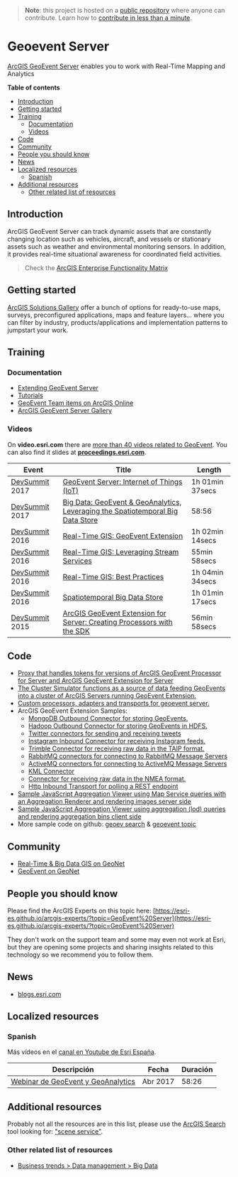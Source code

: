 > **Note**: this project is hosted on a [public repository](https://github.com/hhkaos/awesome-arcgis) where anyone can contribute. Learn how to [contribute in less than a minute](https://github.com/hhkaos/awesome-arcgis/blob/master/CONTRIBUTING.md#contributions).

# Geoevent Server

[ArcGIS GeoEvent Server](http://www.esri.com/arcgis/products/geoevent-server)
enables you to work with Real-Time Mapping and Analytics


<!-- START doctoc generated TOC please keep comment here to allow auto update -->
<!-- DON'T EDIT THIS SECTION, INSTEAD RE-RUN doctoc TO UPDATE -->
**Table of contents**

- [Introduction](#introduction)
- [Getting started](#getting-started)
- [Training](#training)
  - [Documentation](#documentation)
  - [Videos](#videos)
- [Code](#code)
- [Community](#community)
- [People you should know](#people-you-should-know)
- [News](#news)
- [Localized resources](#localized-resources)
  - [Spanish](#spanish)
- [Additional resources](#additional-resources)
  - [Other related list of resources](#other-related-list-of-resources)

<!-- END doctoc generated TOC please keep comment here to allow auto update -->

## Introduction

ArcGIS GeoEvent Server can track dynamic assets that are constantly changing
location such as vehicles, aircraft, and vessels or stationary assets such as
weather and environmental monitoring sensors. In addition, it provides real-time
situational awareness for coordinated field activities.

> Check the [ArcGIS Enterprise Functionality Matrix](https://assets.esri.com/content/dam/esrisites/media/brochures/arcgis-enterprise-functionality-matrix.pdf)

## Getting started

[ArcGIS Solutions Gallery](https://solutions.arcgis.com/gallery/#s=0&md=products-or-applications:GeoEvent%20Extension) offer a bunch of options for ready-to-use maps, surveys, preconfigured applications, maps and feature layers... where you can filter by industry, products/applications and implementation patterns to jumpstart your work.

## Training

### Documentation

* [Extending GeoEvent Server](http://server.arcgis.com/en/geoevent/latest/administer/extending-geoevent-server.htm)
* [Tutorials](http://www.arcgis.com/home/search.html?q=tutorial%20owner%3AGeoEventTeam&t=content)
* [GeoEvent Team items on ArcGIS Online](http://www.arcgis.com/home/search.html?q=owner%3AGeoEventTeam&t=content&focus=all)
* [ArcGIS GeoEvent Server Gallery](http://geoevent.maps.arcgis.com/apps/MapAndAppGallery/index.html?appid=186a8c8df5954bf1a8ec7dd847cbee14)

### Videos

On **video.esri.com** there are [more than 40 videos related to GeoEvent](http://www.esri.com/videos/search?q=geoevent#?sortby=recent&channels=esri,Events,ArcGIS,Industries,ArcGIS,esri). You can also find it slides at [**proceedings.esri.com**](https://www.google.es/webhp?sourceid=chrome-instant&ion=1&espv=2&ie=UTF-8#q=geoevent+site:proceedings.esri.com).


|Event|Title|Length|
|---|---|---|
|[DevSummit](http://www.esri.com/events/devsummit) 2017|[GeoEvent Server: Internet of Things (IoT)](https://www.youtube.com/watch?v=n-UGR-QJ0m4&list=PLaPDDLTCmy4Z844nQ0aFdRCTICoNDPf7E&index=1)|1h 01min 37secs
|[DevSummit](http://www.esri.com/events/devsummit) 2017|[Big Data: GeoEvent & GeoAnalytics, Leveraging the Spatiotemporal Big Data Store](https://www.youtube.com/watch?v=-gnWpOrv7-4)|58:56
|[DevSummit](http://www.esri.com/events/devsummit) 2016|[Real-Time GIS: GeoEvent Extension](http://www.esri.com/videos/watch?videoid=5019&channelid=LegacyVideo&isLegacy=true&title=real-time-gis:-geoevent-extension)|1h 02min 14secs
|[DevSummit](http://www.esri.com/events/devsummit) 2016|[Real-Time GIS: Leveraging Stream Services](http://www.esri.com/videos/watch?videoid=5021&channelid=LegacyVideo&isLegacy=true&title=real-time-gis:-leveraging-stream-services)|55min 58secs
|[DevSummit](http://www.esri.com/events/devsummit) 2016|[Real-Time GIS: Best Practices](http://www.esri.com/videos/watch?videoid=4361&isLegacy=true&title=arcgis-geoevent-extension-for-server-creating-processors-with-the-sdk)|1h 04min 34secs
|[DevSummit](http://www.esri.com/events/devsummit) 2016|[Spatiotemporal Big Data Store](http://www.esri.com/videos/watch?videoid=5080&channelid=LegacyVideo&isLegacy=true&title=spatiotemporal-big-data-store)|1h 01min 17secs
|[DevSummit](http://www.esri.com/events/devsummit) 2015|[ArcGIS GeoEvent Extension for Server: Creating Processors with the SDK](http://www.esri.com/videos/watch?videoid=4361&isLegacy=true&title=arcgis-geoevent-extension-for-server-creating-processors-with-the-sdk)|56min 58secs

## Code

* [Proxy that handles tokens for versions of ArcGIS GeoEvent Processor for Server and ArcGIS GeoEvent Extension for Server](https://github.com/Esri/geoevent-datastore-proxy)
* [The Cluster Simulator functions as a source of data feeding GeoEvents into a cluster of ArcGIS Servers running GeoEvent Extension.](https://github.com/Esri/cluster-simulator-for-geoevent)
* [Custom processors, adapters and transports for geoevent server.](https://github.com/Esri/solutions-geoevent-java)
* ArcGIS GeoEvent Extension Samples:
  * [MongoDB Outbound Connector for storing GeoEvents.](https://github.com/Esri/mongodb-for-geoevent)
  * [Hadoop Outbound Connector for storing GeoEvents in HDFS.](https://github.com/Esri/hadoop-for-geoevent)
  * [Twitter connectors for sending and receiving tweets](https://github.com/Esri/twitter-for-geoevent)
  * [Instagram Inbound Connector for receiving Instagram feeds.](https://github.com/Esri/instagram-for-geoevent)
  * [Trimble Connector for receiving raw data in the TAIP format.](https://github.com/Esri/trimble-for-geoevent)
  * [RabbitMQ connectors for connecting to RabbitMQ Message Servers](https://github.com/Esri/rabbitmq-for-geoevent)
  * [ActiveMQ connectors for connecting to ActiveMQ Message Servers](https://github.com/Esri/activemq-for-geoevent)
  * [KML Connector](https://github.com/Esri/kml-for-geoevent)
  * [Connector for receiving raw data in the NMEA format.](https://github.com/Esri/nmea-for-geoevent)
  * [Http Inbound Transport for polling a REST endpoint](https://github.com/Esri/httpPoll-for-geoevent)
* [Sample JavaScript Aggregation Viewer using Map Service queries with an Aggregation Renderer and rendering images server side](https://github.com/esri/aggregation-viewer-server-map-service)
* [Sample JavaScript Aggregation Viewer using aggregation (lod) queries and rendering aggregation bins client side](https://github.com/esri/aggregation-viewer-client-feature-layer)
* More sample code on github: [geoev search](https://github.com/Esri?utf8=%E2%9C%93&q=geoev) & [geoevent topic](https://github.com/topics/geoevent)

## Community

* [Real-Time & Big Data GIS on GeoNet](https://community.esri.com/groups/real-time-gis)
* [GeoEvent on GeoNet](https://community.esri.com/community/gis/enterprise-gis/geoevent)

## People you should know

Please find the ArcGIS Experts on this topic here: [https://esri-es.github.io/arcgis-experts/?topic=GeoEvent%20Server](https://esri-es.github.io/arcgis-experts/?topic=GeoEvent%20Server)

They don't work on the support team and some may even not work at Esri,
but they are opening some projects and sharing insights related to this
technology so we recommend you to follow them.

## News

* [blogs.esri.com](https://www.esri.com/search?filter=Blogs&q=geoevent&search=Search)

## Localized resources

### Spanish

Más vídeos en el [canal en Youtube de Esri España](https://www.youtube.com/user/esriSpainTV/search?query=geoanalytics).

|Descripción|Fecha|Duración|
|---|---|---|
|[Webinar de GeoEvent y GeoAnalytics](https://youtu.be/dgahu7MgXoA)|Abr 2017|58:26

## Additional resources

Probably not all the resources are in this list, please use the [ArcGIS Search](https://esri-es.github.io/arcgis-search/) tool looking for: ["scene service"](https://esri-es.github.io/arcgis-search/?search="geoevent"&utm_campaign=awesome-list&utm_source=awesome-list&utm_medium=page).

### Other related list of resources

* [Business trends > Data management > Big Data](../../../../../esri/business-trends/data-management/big-data/README.md)
